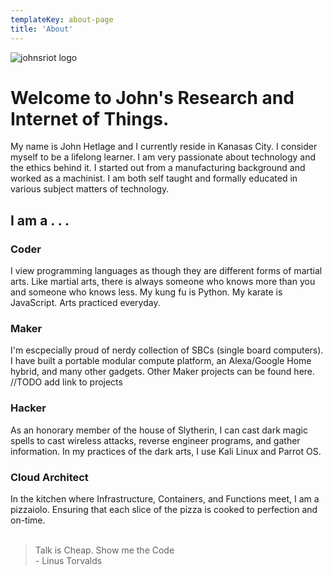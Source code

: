 ```yaml
---
templateKey: about-page
title: 'About'
---
```

![johnsriot logo](/img/johnsriot_green.jpg)
# Welcome to John's Research and Internet of Things.

My name is John Hetlage and I currently reside in Kanasas City. I consider myself to be a lifelong learner. I am very passionate about technology and the ethics behind it. I started out from a manufacturing background and worked as a machinist. I am both self taught and formally educated in various subject matters of technology.

## I am a . . .

### Coder
I view programming languages as though they are different forms of martial arts. Like martial arts, there is always someone who knows more than you and someone who knows less. My kung fu is Python. My karate is JavaScript. Arts practiced everyday.

### Maker
I'm escpecially proud of nerdy collection of SBCs (single board computers). I have built a portable modular compute platform, an Alexa/Google Home hybrid, and many other gadgets. Other Maker projects can be found here. //TODO add link to projects

### Hacker
As an honorary member of the house of Slytherin, I can cast dark magic spells to cast wireless attacks, reverse engineer programs, and gather information. In my practices of the dark arts, I use Kali Linux and Parrot OS.    

### Cloud Architect
In the kitchen where Infrastructure, Containers, and Functions meet, I am a pizzaiolo. Ensuring that each slice of the pizza is cooked to perfection and on-time.  
<br>
> Talk is Cheap. Show me the Code <br />  - Linus Torvalds
